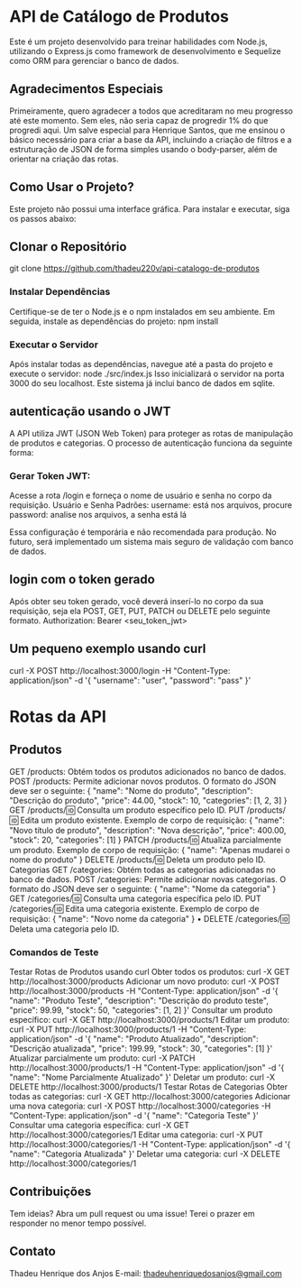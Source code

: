# API de Catálogo de Produtos

Este é um projeto desenvolvido para treinar habilidades com Node.js, utilizando o Express.js como framework de desenvolvimento e Sequelize como ORM para gerenciar o banco de dados.

## Agradecimentos Especiais

Primeiramente, quero agradecer a todos que acreditaram no meu progresso até este momento. Sem eles, não seria capaz de progredir 1% do que progredi aqui. Um salve especial para Henrique Santos, que me ensinou o básico necessário para criar a base da API, incluindo a criação de filtros e a estruturação de JSON de forma simples usando o body-parser, além de orientar na criação das rotas.

## Como Usar o Projeto?

Este projeto não possui uma interface gráfica. Para instalar e executar, siga os passos abaixo:

## Clonar o Repositório

git clone https://github.com/thadeu220v/api-catalogo-de-produtos

### Instalar Dependências
Certifique-se de ter o Node.js e o npm instalados em seu ambiente. Em seguida, instale as dependências do projeto:
npm install

### Executar o Servidor
Após instalar todas as dependências, navegue até a pasta do projeto e execute o servidor:
node ./src/index.js
Isso inicializará o servidor na porta 3000 do seu localhost.
Este sistema já inclui banco de dados em sqlite.

## autenticação usando o JWT
A API utiliza JWT (JSON Web Token) para proteger as rotas de manipulação de produtos e categorias. O processo de autenticação funciona da seguinte forma:
### Gerar Token JWT:
Acesse a rota /login e forneça o nome de usuário e senha no corpo da requisição.
Usuário e Senha Padrões:
username: está nos arquivos, procure
password: analise nos arquivos, a senha está lá

Essa configuração é temporária e não recomendada para produção. No futuro, será implementado um sistema mais seguro de validação com banco de dados.

## login com o token gerado
Após obter seu token gerado, você deverá inserí-lo no corpo da sua requisição, seja ela POST, GET, PUT, PATCH ou DELETE pelo seguinte formato.
Authorization: Bearer <seu_token_jwt>


## Um pequeno exemplo usando curl
curl -X POST http://localhost:3000/login -H "Content-Type: application/json" -d '{
    "username": "user",
    "password": "pass"
}'



# Rotas da API
## Produtos
GET /products: Obtém todos os produtos adicionados no banco de dados.
POST /products: Permite adicionar novos produtos. O formato do JSON deve ser o seguinte:
{
    "name": "Nome do produto",
    "description": "Descrição do produto",
    "price": 44.00,
    "stock": 10,
    "categories": [1, 2, 3]
}
GET /products/:id: Consulta um produto específico pelo ID.
PUT /products/:id: Edita um produto existente. Exemplo de corpo de requisição:
{
    "name": "Novo título de produto",
    "description": "Nova descrição",
    "price": 400.00,
    "stock": 20,
    "categories": [1]
}
PATCH /products/:id: Atualiza parcialmente um produto. Exemplo de corpo de requisição:
{
    "name": "Apenas mudarei o nome do produto"
}
DELETE /products/:id: Deleta um produto pelo ID.
Categorias
GET /categories: Obtém todas as categorias adicionadas no banco de dados.
POST /categories: Permite adicionar novas categorias. O formato do JSON deve ser o seguinte:
{
    "name": "Nome da categoria"
}
GET /categories/:id: Consulta uma categoria específica pelo ID.
PUT /categories/:id: Edita uma categoria existente. Exemplo de corpo de requisição:
{
    "name": "Novo nome da categoria"
}
• DELETE /categories/:id: Deleta uma categoria pelo ID.

### Comandos de Teste
Testar Rotas de Produtos usando curl
Obter todos os produtos:
curl -X GET http://localhost:3000/products
Adicionar um novo produto:
curl -X POST http://localhost:3000/products -H "Content-Type: application/json" -d '{
    "name": "Produto Teste",
    "description": "Descrição do produto teste",
    "price": 99.99,
    "stock": 50,
    "categories": [1, 2]
}'
Consultar um produto específico:
curl -X GET http://localhost:3000/products/1
Editar um produto:
curl -X PUT http://localhost:3000/products/1 -H "Content-Type: application/json" -d '{
    "name": "Produto Atualizado",
    "description": "Descrição atualizada",
    "price": 199.99,
    "stock": 30,
    "categories": [1]
}'
Atualizar parcialmente um produto:
curl -X PATCH http://localhost:3000/products/1 -H "Content-Type: application/json" -d '{
    "name": "Nome Parcialmente Atualizado"
}'
 Deletar um produto:
curl -X DELETE http://localhost:3000/products/1
Testar Rotas de Categorias
 Obter todas as categorias:
curl -X GET http://localhost:3000/categories
 Adicionar uma nova categoria:
curl -X POST http://localhost:3000/categories -H "Content-Type: application/json" -d '{
    "name": "Categoria Teste"
}'
 Consultar uma categoria específica:
curl -X GET http://localhost:3000/categories/1
 Editar uma categoria:
curl -X PUT http://localhost:3000/categories/1 -H "Content-Type: application/json" -d '{
    "name": "Categoria Atualizada"
}'
 Deletar uma categoria:
curl -X DELETE http://localhost:3000/categories/1

## Contribuições
Tem ideias? Abra um pull request ou uma issue! Terei o prazer em responder no menor tempo possível.
## Contato
Thadeu Henrique dos Anjos
E-mail: thadeuhenriquedosanjos@gmail.com